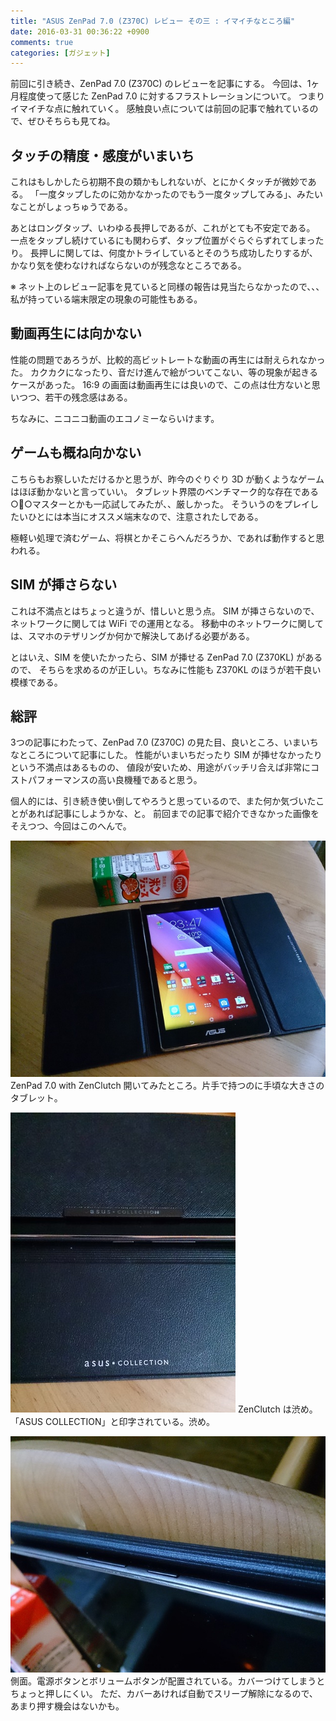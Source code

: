 ```yaml
---
title: "ASUS ZenPad 7.0 (Z370C) レビュー その三 : イマイチなところ編"
date: 2016-03-31 00:36:22 +0900
comments: true
categories: [ガジェット]
---
```


前回に引き続き、ZenPad 7.0 (Z370C) のレビューを記事にする。
今回は、1ヶ月程度使って感じた ZenPad 7.0 に対するフラストレーションについて。
つまりイマイチな点に触れていく。
感触良い点については前回の記事で触れているので、ぜひそちらも見てね。

## タッチの精度・感度がいまいち

これはもしかしたら初期不良の類かもしれないが、とにかくタッチが微妙である。
「一度タップしたのに効かなかったのでもう一度タップしてみる」、みたいなことがしょっちゅうである。

あとはロングタップ、いわゆる長押しであるが、これがとても不安定である。
一点をタップし続けているにも関わらず、タップ位置がぐらぐらずれてしまったり。
長押しに関しては、何度かトライしているとそのうち成功したりするが、かなり気を使わなければならないのが残念なところである。

※ ネット上のレビュー記事を見ていると同様の報告は見当たらなかったので、、、私が持っている端末限定の現象の可能性もある。

## 動画再生には向かない

性能の問題であろうが、比較的高ビットレートな動画の再生には耐えられなかった。
カクカクになったり、音だけ進んで絵がついてこない、等の現象が起きるケースがあった。
16:9 の画面は動画再生には良いので、この点は仕方ないと思いつつ、若干の残念感はある。

ちなみに、ニコニコ動画のエコノミーならいけます。

## ゲームも概ね向かない

こちらもお察しいただけるかと思うが、昨今のぐりぐり 3D が動くようなゲームはほぼ動かないと言っていい。
タブレット界隈のベンチマーク的な存在である○○マスターとかも一応試してみたが、、厳しかった。
そういうのをプレイしたいひとには本当にオススメ端末なので、注意されたしである。

極軽い処理で済むゲーム、将棋とかそこらへんだろうか、であれば動作すると思われる。

## SIM が挿さらない

これは不満点とはちょっと違うが、惜しいと思う点。
SIM が挿さらないので、ネットワークに関しては WiFi での運用となる。
移動中のネットワークに関しては、スマホのテザリングか何かで解決してあげる必要がある。

とはいえ、SIM を使いたかったら、SIM が挿せる ZenPad 7.0 (Z370KL) があるので、
そちらを求めるのが正しい。ちなみに性能も Z370KL のほうが若干良い模様である。

## 総評

3つの記事にわたって、ZenPad 7.0 (Z370C) の見た目、良いところ、いまいちなところについて記事にした。
性能がいまいちだったり SIM が挿せなかったりという不満点はあるものの、
値段が安いため、用途がバッチリ合えば非常にコストパフォーマンスの高い良機種であると思う。

個人的には、引き続き使い倒してやろうと思っているので、また何か気づいたことがあれば記事にしようかな、と。
前回までの記事で紹介できなかった画像をそえつつ、今回はこのへんで。

![Z370C](/images/z370c/2.jpg)
ZenPad 7.0 with ZenClutch 開いてみたところ。片手で持つのに手頃な大きさのタブレット。

![Z370C](/images/z370c/10.jpg)
ZenClutch は渋め。「ASUS COLLECTION」と印字されている。渋め。

![Z370C](/images/z370c/8.jpg)
側面。電源ボタンとボリュームボタンが配置されている。カバーつけてしまうとちょっと押しにくい。
ただ、カバーあければ自動でスリープ解除になるので、あまり押す機会はないかも。
